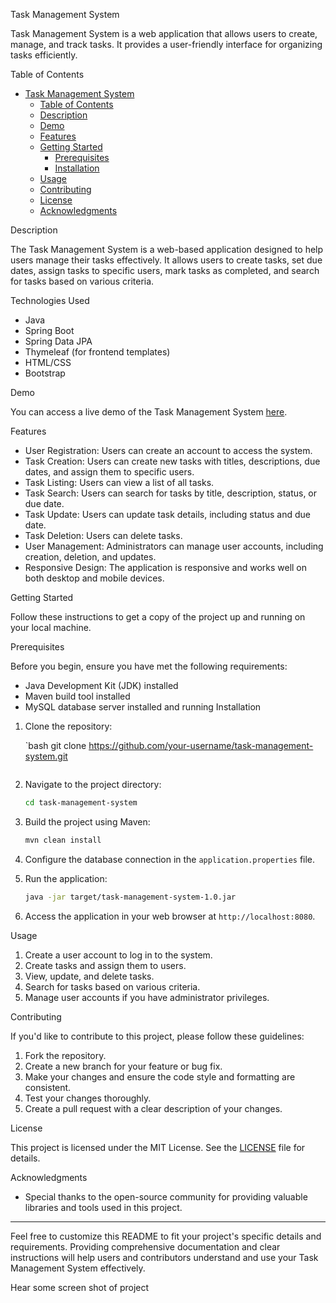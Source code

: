 

Task Management System

Task Management System is a web application that allows users to create, manage, and track tasks. It provides a user-friendly interface for organizing tasks efficiently.

 Table of Contents

- [Task Management System](#task-management-system)
  - [Table of Contents](#table-of-contents)
  - [Description](#description)
  - [Demo](#demo)
  - [Features](#features)
  - [Getting Started](#getting-started)
    - [Prerequisites](#prerequisites)
    - [Installation](#installation)
  - [Usage](#usage)
  - [Contributing](#contributing)
  - [License](#license)
  - [Acknowledgments](#acknowledgments)

Description

The Task Management System is a web-based application designed to help users manage their tasks effectively. It allows users to create tasks, set due dates, assign tasks to specific users, mark tasks as completed, and search for tasks based on various criteria.

Technologies Used

- Java
- Spring Boot
- Spring Data JPA
- Thymeleaf (for frontend templates)
- HTML/CSS
- Bootstrap

Demo

You can access a live demo of the Task Management System [here](#insert-demo-link).

Features

- User Registration: Users can create an account to access the system.
- Task Creation: Users can create new tasks with titles, descriptions, due dates, and assign them to specific users.
- Task Listing: Users can view a list of all tasks.
- Task Search: Users can search for tasks by title, description, status, or due date.
- Task Update: Users can update task details, including status and due date.
- Task Deletion: Users can delete tasks.
- User Management: Administrators can manage user accounts, including creation, deletion, and updates.
- Responsive Design: The application is responsive and works well on both desktop and mobile devices.

Getting Started

Follow these instructions to get a copy of the project up and running on your local machine.

Prerequisites

Before you begin, ensure you have met the following requirements:

- Java Development Kit (JDK) installed
- Maven build tool installed
- MySQL database server installed and running
Installation

1. Clone the repository:

   `bash
   git clone https://github.com/your-username/task-management-system.git
   ```

2. Navigate to the project directory:

   ```bash
   cd task-management-system
   ```

3. Build the project using Maven:

   ```bash
   mvn clean install
   ```

4. Configure the database connection in the `application.properties` file.

5. Run the application:

   ```bash
   java -jar target/task-management-system-1.0.jar
   ```

6. Access the application in your web browser at `http://localhost:8080`.

Usage

1. Create a user account to log in to the system.
2. Create tasks and assign them to users.
3. View, update, and delete tasks.
4. Search for tasks based on various criteria.
5. Manage user accounts if you have administrator privileges.

Contributing

If you'd like to contribute to this project, please follow these guidelines:

1. Fork the repository.
2. Create a new branch for your feature or bug fix.
3. Make your changes and ensure the code style and formatting are consistent.
4. Test your changes thoroughly.
5. Create a pull request with a clear description of your changes.

License

This project is licensed under the MIT License. See the [LICENSE](LICENSE) file for details.

Acknowledgments

- Special thanks to the open-source community for providing valuable libraries and tools used in this project.

---

Feel free to customize this README to fit your project's specific details and requirements. Providing comprehensive documentation and clear instructions will help users and contributors understand and use your Task Management System effectively.

Hear some screen shot of project
 
 
 
 
 
 
 
 
 
 
 
 
